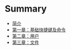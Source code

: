 # Summary

* [简介](README.md)
* [第一章：基础快捷键及命令](chapter1.md)
* [第二章：用户](chapter2.md)
* [第三章：文件](chapter3.md)


